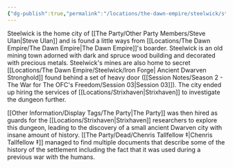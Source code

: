 ```yaml
---
{"dg-publish":true,"permalink":"/locations/the-dawn-empire/steelwick/steelwick/","tags":["Discovered"],"updated":"2025-05-30T11:38:55.184+01:00"}
---
```


Steelwick is the home city of [[The Party/Other Party Members/Steve Ulan\|Steve Ulan]] and is found a little ways from [[Locations/The Dawn Empire/The Dawn Empire\|The Dawn Empire]]'s boarder. Steelwick is an old mining town adorned with dark and spruce wood building and decorated with precious metals. Steelwick's mines are also home to secret [[Locations/The Dawn Empire/Steelwick/Iron Forge\| Ancient Dwarven Stronghold]] found behind a set of heavy door ([[Session Notes/Season 2 - The War for The OFC's Freedom/Session 03\|Session 03]]). The city ended up hiring the services of [[Locations/Strixhaven\|Strixhaven]] to investigate the dungeon further. 

[[Other Information/Display Tags/The Party\|The Party]] was then hired as guards for the [[Locations/Strixhaven\|Strixhaven]] researchers to explore this dungeon, leading to the discovery of a small ancient Dwarven city with insane amount of history. [[The Party/Dead/Chenris Tallfellow ‡\|Chenris Tallfellow ‡]] managed to find multiple documents that describe some of the history of the settlement including the fact that it was used during a previous war with the humans. 